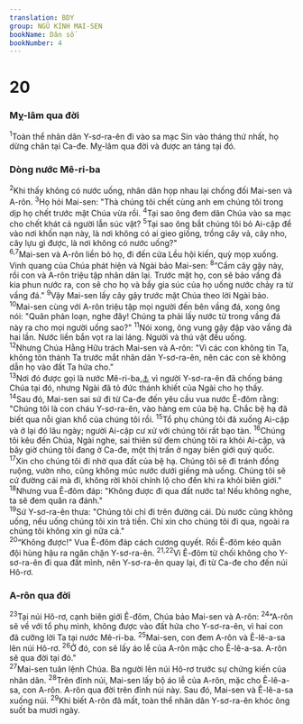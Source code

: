 ```yaml
---
translation: BDY
group: NGŨ KINH MAI-SEN
bookName: Dân số 
bookNumber: 4
---
```


<div class="title"><h1>20</h1><h3>Mỵ-lâm qua đời</h3></div>
<span class="verse dan_20_1"><sup>1</sup>Toàn thể nhân dân Y-sơ-ra-ên đi vào sa mạc Sin vào tháng thứ nhất, họ dừng chân tại Ca-đe. Mỵ-lâm qua đời và được an táng tại đó.</span>
<div class="title"><h3>Dòng nước Mê-ri-ba</h3></div>
<span class="verse dan_20_2"><sup>2</sup>Khi thấy không có nước uống, nhân dân họp nhau lại chống đối Mai-sen và A-rôn. </span>
<span class="verse dan_20_3"><sup>3</sup>Họ hỏi Mai-sen: &#34;Thà chúng tôi chết cùng anh em chúng tôi trong dịp họ chết trước mặt Chúa vừa rồi. </span>
<span class="verse dan_20_4"><sup>4</sup>Tại sao ông đem dân Chúa vào sa mạc cho chết khát cả người lẫn súc vật? </span>
<span class="verse dan_20_5"><sup>5</sup>Tại sao ông bắt chúng tôi bỏ Ai-cập để vào nơi khốn nạn này, là nơi không có ai gieo giống, trồng cây vả, cây nho, cây lựu gì được, là nơi không có nước uống?&#34;<br/></span>
<span class="verse dan_20_6 dan_20_7"><sup>6,7</sup>Mai-sen và A-rôn liền bỏ họ, đi đến cửa Lều hội kiến, quỳ mọp xuống. Vinh quang của Chúa phát hiện và Ngài bảo Mai-sen: </span>
<span class="verse dan_20_8"><sup>8</sup>“Cầm cây gậy này, rồi con và A-rôn triệu tập nhân dân lại. Trước mặt họ, con sẽ bảo vầng đá kia phun nước ra, con sẽ cho họ và bầy gia súc của họ uống nước chảy ra từ vầng đá.&#34; </span>
<span class="verse dan_20_9"><sup>9</sup>Vậy Mai-sen lấy cây gậy trước mặt Chúa theo lời Ngài bảo.<br/></span>
<span class="verse dan_20_10"><sup>10</sup>Mai-sen cùng với A-rôn triệu tập mọi người đến bên vầng đá, xong ông nói: &#34;Quân phản loạn, nghe đây! Chúng ta phải lấy nước từ trong vầng đá này ra cho mọi người uống sao?&#34; </span>
<span class="verse dan_20_11"><sup>11</sup>Nói xong, ông vung gậy đập vào vầng đá hai lần. Nước liền bắn vọt ra lai láng. Người và thú vật đều uống.<br/></span>
<span class="verse dan_20_12"><sup>12</sup>Nhưng Chúa Hằng Hữu trách Mai-sen và A-rôn: &#34;Vì các con không tin Ta, không tôn thánh Ta trước mắt nhân dân Y-sơ-ra-ên, nên các con sẽ không dẫn họ vào đất Ta hứa cho.&#34;<br/></span>
<span class="verse dan_20_13"><sup>13</sup>Nơi đó được gọi là nước Mê-ri-ba,<a href="#" data-toggle="tooltip" data-placement="bottom" title="nghĩa là cãi cọ, chống đối">⚓</a> vì người Y-sơ-ra-ên đã chống báng Chúa tại đó, nhưng Ngài đã tỏ đức thánh khiết của Ngài cho họ thấy.<br/></span>
<span class="verse dan_20_14"><sup>14</sup>Sau đó, Mai-sen sai sứ đi từ Ca-đe đến yêu cầu vua nước Ê-đôm rằng: &#34;Chúng tôi là con cháu Y-sơ-ra-ên, vào hàng em của bệ hạ. Chắc bệ hạ đã biết qua nỗi gian khổ của chúng tôi rồi. </span>
<span class="verse dan_20_15"><sup>15</sup>Tổ phụ chúng tôi đã xuống Ai-cập và ở lại đó lâu ngày; người Ai-cập cư xử với chúng tôi rất bạo tàn. </span>
<span class="verse dan_20_16"><sup>16</sup>Chúng tôi kêu đến Chúa, Ngài nghe, sai thiên sứ đem chúng tôi ra khỏi Ai-cập, và bây giờ chúng tôi đang ở Ca-đe, một thị trấn ở ngay biên giới quý quốc. </span>
<span class="verse dan_20_17"><sup>17</sup>Xin cho chúng tôi đi nhờ qua đất của bệ hạ. Chúng tôi sẽ đi tránh đồng ruộng, vườn nho, cũng không múc nước dưới giếng mà uống. Chúng tôi sẽ cứ đường cái mà đi, không rời khỏi chính lộ cho đến khi ra khỏi biên giới.&#34;<br/></span>
<span class="verse dan_20_18"><sup>18</sup>Nhưng vua Ê-đôm đáp: &#34;Không được đi qua đất nước ta! Nếu không nghe, ta sẽ đem quân ra đánh.&#34;<br/></span>
<span class="verse dan_20_19"><sup>19</sup>Sứ Y-sơ-ra-ên thưa: &#34;Chúng tôi chỉ đi trên đường cái. Dù nước cũng không uống, nếu uống chúng tôi xin trả tiền. Chỉ xin cho chúng tôi đi qua, ngoài ra chúng tôi không xin gì nữa cả.&#34;<br/></span>
<span class="verse dan_20_20"><sup>20</sup>“Không được!&#34; Vua Ê-đôm đáp cách cương quyết. Rồi Ê-đôm kéo quân đội hùng hậu ra ngăn chặn Y-sơ-ra-ên. </span>
<span class="verse dan_20_21 dan_20_22"><sup>21,22</sup>Vì Ê-đôm từ chối không cho Y-sơ-ra-ên đi qua đất mình, nên Y-sơ-ra-ên quay lại, đi từ Ca-đe cho đến núi Hô-rơ.</span>
<div class="title"><h3>A-rôn qua đời</h3></div>
<span class="verse dan_20_23"><sup>23</sup>Tại núi Hô-rơ, cạnh biên giới Ê-đôm, Chúa bảo Mai-sen và A-rôn: </span>
<span class="verse dan_20_24"><sup>24</sup>“A-rôn sẽ về với tổ phụ mình, không được vào đất hứa cho Y-sơ-ra-ên, vì hai con đã cưỡng lời Ta tại nước Mê-ri-ba. </span>
<span class="verse dan_20_25"><sup>25</sup>Mai-sen, con đem A-rôn và Ê-lê-a-sa lên núi Hô-rơ. </span>
<span class="verse dan_20_26"><sup>26</sup>Ở đó, con sẽ lấy áo lễ của A-rôn mặc cho Ê-lê-a-sa. A-rôn sẽ qua đời tại đó.&#34;<br/></span>
<span class="verse dan_20_27"><sup>27</sup>Mai-sen tuân lệnh Chúa. Ba người lên núi Hô-rơ trước sự chứng kiến của nhân dân. </span>
<span class="verse dan_20_28"><sup>28</sup>Trên đỉnh núi, Mai-sen lấy bộ áo lễ của A-rôn, mặc cho Ê-lê-a-sa, con A-rôn. A-rôn qua đời trên đỉnh núi này. Sau đó, Mai-sen và Ê-lê-a-sa xuống núi. </span>
<span class="verse dan_20_29"><sup>29</sup>Khi biết A-rôn đã mất, toàn thể nhân dân Y-sơ-ra-ên khóc ông suốt ba mươi ngày.</span>
